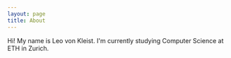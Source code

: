 ```yaml
---
layout: page
title: About
---
```


<p class="message">
 Hi! My name is Leo von Kleist.
 I'm currently studying Computer Science at ETH in Zurich.
</p>


